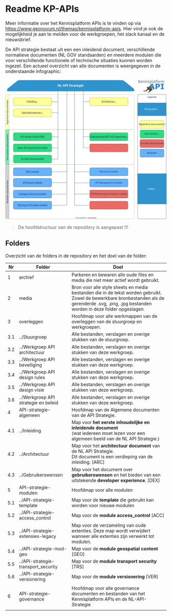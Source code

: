 # Readme KP-APIs

Meer informatie over het Kennisplatform APIs is te vinden op via <https://www.geonovum.nl/themas/kennisplatform-apis>.
Hier vind je ook de mogelijkheid je aan te melden voor de werkgroepen, het slack kanaal en de nieuwsbrief.

De API strategie bestaat uit een een inleidend document, verschillende normatieve documenten (NL GOV standaarden) en meerdere modulen die voor verschillende functionele of technische situaties kunnen worden ingezet. Een actueel overzicht van alle documenten is weergegeven in de onderstaande infographic:

![NL API Strategie Infographic](/media/API_infographic.svg)







> De hoofdstructuur van de repository is aangepast !!!



## Folders

Overzicht van de folders in de repository en het doel van de folder:

| Nr   | Folder                                | Doel                                                         |
| ---- | ------------------------------------------------ | ------------------------------------------------ |
| 1    | archief                               | Parkeren en bewaren alle oude files en media die niet meer actief wordt gebruikt. |
| 2    | media                                 | Bron voor alle style sheets en media bestanden die in de tekst worden gebruikt. Zowel de bewerkbare bronbestanden als de gerenderde .svg, .png, .jpg bestanden worden in deze folder opgeslagen. |
| 3    | overleggen                            | Hoofdmap voor alle werkmappen van de overleggen van de stuurgroep en werkgroepen. |
| 3.1  | ../Stuurgroep                       | Alle bestanden, verslagen en overige stukken van de stuurgroep. |
| 3.2  | ../Werkgroep API architectuur       | Alle bestanden, verslagen en overige stukken van deze werkgroep. |
| 3.3  | ../Werkgroep API beveiliging        | Alle bestanden, verslagen en overige stukken van deze werkgroep. |
| 3.4  | ../Werkgroep API design rules       | Alle bestanden, verslagen en overige stukken van deze werkgroep. |
| 3.5  | ../Werkgroep API design visie       | Alle bestanden, verslagen en overige stukken van deze werkgroep. |
| 3.6  | ../Werkgroep API strategie en beleid | Alle bestanden, verslagen en overige stukken van deze werkgroep. |
| 4    | API-strategie-algemeen                | Hoofdmap van de Algemene documenten van de API Strategie.    |
| 4.1  | ../Inleiding                        | Map voor **het eerste inhoudelijke en inleidende document** <br />(wat iedereen moet lezen voor een algemeen beeld van de NL API Strategie.) |
| 4.2 | ../Architectuur | Map voor het **architectuur document** van de NL API Strategie. <br />Dit document is een verdieping van de inleiding. [ARC] |
| 4.3 | ../Gebruikerswensen | Map voor het document over **gebruikerswensen** en het bieden van een uitstekende **developer experience**. [DEX] |
| 5    | API-strategie-modulen                 | Hoofdmap voor alle modulen |
| 5.1 | ../API-strategie-template | Map voor de **template** die gebruikt kan worden voor nieuwe modulen |
| 5.2 | ../API-strategie-access_control | Map voor de **module access_control** [ACC] |
| 5.3 | ../API-strategie-extensies-legacy | Map voor de verzameling van oude extenties. Deze map wordt verwijdert wanneer alle extenties zijn verwerkt tot modulen. |
| 5.4 | ../API-strategie-mod-geo | Map voor de **module geospatial content** [GEO] |
| 5.5 | ../API-strategie-transport_security | Map voor de **module transport security** [TRS] |
| 5.6 | ../API-strategie-versionering | Map voor de **module versionering** [VER] |
| |  |  |
| 6    | API-strategie-governance              | Hoofdmap voor alle governance documenten en bestanden van het Kennisplatform APIs en de NL-API-Strategie |
|  |  |  |

